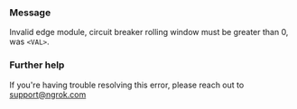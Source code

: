 
### Message
Invalid edge module, circuit breaker rolling window must be greater than 0, was <code>&lt;VAL&gt;</code>.

### Further help
If you're having trouble resolving this error, please reach out to [support@ngrok.com](mailto:support@ngrok.com?subject=Help%20with%20ERR_NGROK_7017)

